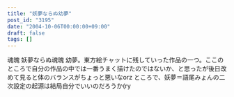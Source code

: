 ```yaml
---
title: "妖夢ならぬ幼夢"
post_id: "3195"
date: "2004-10-06T00:00:00+09:00"
draft: false
tags: []
---
```



魂魄 妖夢ならぬ魂魄 幼夢。東方絵チャットに残していった作品の一つ。ここのところで自分の作品の中では一番うまく描けたのではないか、と思ったが後日改めて見ると体のバランスがちょっと悪いなorz ところで、妖夢＝語尾みょんの二次設定の起源は結局自分でいいのだろうか(ry
